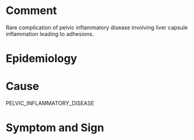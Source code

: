 # Comment

Rare complication of pelvic inflammatory disease involving liver capsule inflammation leading to adhesions.

# Epidemiology

# Cause

PELVIC_INFLAMMATORY_DISEASE

# Symptom and Sign

